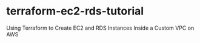 # terraform-ec2-rds-tutorial
Using Terraform to Create EC2 and RDS Instances Inside a Custom VPC on AWS 
